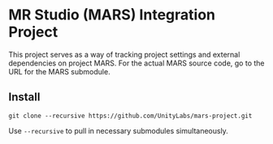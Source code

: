 # MR Studio (MARS) Integration Project
This project serves as a way of tracking project settings and external dependencies on project MARS.
For the actual MARS source code, go to the URL for the MARS submodule.

## Install

```
git clone --recursive https://github.com/UnityLabs/mars-project.git
```

Use `--recursive` to pull in necessary submodules simultaneously.
